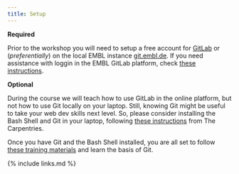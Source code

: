 ```yaml
---
title: Setup
---
```


**Required**

Prior to the workshop you will need to setup a free account for [GitLab](https://gitlab.com/)
or (_preferentially_) on the local EMBL instance [git.embl.de](https://git.embl.de/).
If you need assistance with loggin in the EMBL GitLab platform,
check [these instructions](https://grp-bio-it.embl-community.io/blog/posts/2021-01-29-mattermost-embl-chat/#login-via-gitlab).

**Optional**

During the course we will teach how to use GitLab in the online platform, but not how to use
Git locally on your laptop. Still, knowing Git might be useful to take your web dev skills
next level. So, please consider installing the Bash Shell and Git in your laptop, following
[these instructions][workshop-setup] from The Carpentries.

Once you have Git and the Bash Shell installed, you are all set to follow
[these training materials](https://swcarpentry.github.io/git-novice/) and learn the basis of Git.

[workshop-setup]: https://carpentries.github.io/workshop-template/#the-bash-shell

{% include links.md %}
